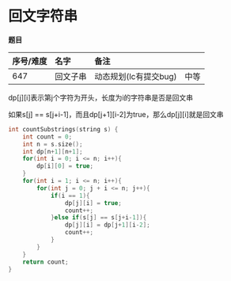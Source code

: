 # 回文字符串

**题目**

| 序号/难度 | 名字 | 备注 |  |
| :--- | :--- | :--- | :--- |
| 647 | 回文子串 | 动态规划\(lc有提交bug\) | 中等 |

dp\[j\]\[i\]表示第j个字符为开头，长度为i的字符串是否是回文串

如果s\[j\] == s\[j+i-1\]，而且dp\[j+1\]\[i-2\]为true，那么dp\[j\]\[i\]就是回文串

```cpp
int countSubstrings(string s) {
    int count = 0;
    int n = s.size();
    int dp[n+1][n+1];
    for(int i = 0; i <= n; i++){
        dp[i][0] = true;
    }
    for(int i = 1; i <= n; i++){
        for(int j = 0; j + i <= n; j++){
            if(i == 1){
                dp[j][i] = true;
                count++;
            }else if(s[j] == s[j+i-1]){
                dp[j][i] = dp[j+1][i-2];
                count++;
            }
        }
    }
    return count;
}
```

